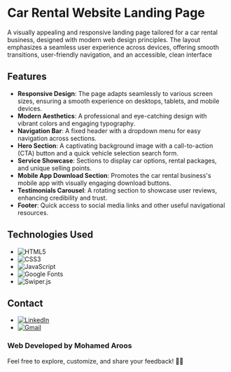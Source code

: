 # Car Rental Website Landing Page


A visually appealing and responsive landing page tailored for a car rental business, designed with modern web design principles. The layout emphasizes a seamless user experience across devices, offering smooth transitions, user-friendly navigation, and an accessible, clean interface

## Features
- **Responsive Design**: The page adapts seamlessly to various screen sizes, ensuring a smooth experience on desktops, tablets, and mobile devices.
- **Modern Aesthetics**: A professional and eye-catching design with vibrant colors and engaging typography.
- **Navigation Bar**: A fixed header with a dropdown menu for easy navigation across sections.
- **Hero Section**: A captivating background image with a call-to-action (CTA) button and a quick vehicle selection search form.
- **Service Showcase**: Sections to display car options, rental packages, and unique selling points.
- **Mobile App Download Section**: Promotes the car rental business's mobile app with visually engaging download buttons.
- **Testimonials Carousel**: A rotating section to showcase user reviews, enhancing credibility and trust.
- **Footer**: Quick access to social media links and other useful navigational resources.

## Technologies Used
- ![HTML5](https://img.shields.io/badge/HTML5-E34F26?style=flat&logo=html5&logoColor=white)  
- ![CSS3](https://img.shields.io/badge/CSS3-1572B6?style=flat&logo=css3&logoColor=white)  
- ![JavaScript](https://img.shields.io/badge/JavaScript-F7DF1E?style=flat&logo=javascript&logoColor=black)  
- ![Google Fonts](https://img.shields.io/badge/Google%20Fonts-4285F4?style=flat&logo=googlefonts&logoColor=white)  
- ![Swiper.js](https://img.shields.io/badge/Swiper.js-1A73E8?style=flat&logo=swiper&logoColor=white)


## Contact

- [![LinkedIn](https://img.shields.io/badge/LinkedIn-0077B5?style=flat&logo=linkedin&logoColor=white)](https://www.linkedin.com/in/rmaroos/)
- [![Gmail](https://img.shields.io/badge/Gmail-D14836?style=flat&logo=gmail&logoColor=white)](mailto:rmaroos2001@gmail.com)


### Web Developed by Mohamed Aroos

Feel free to explore, customize, and share your feedback! 🚗✨
